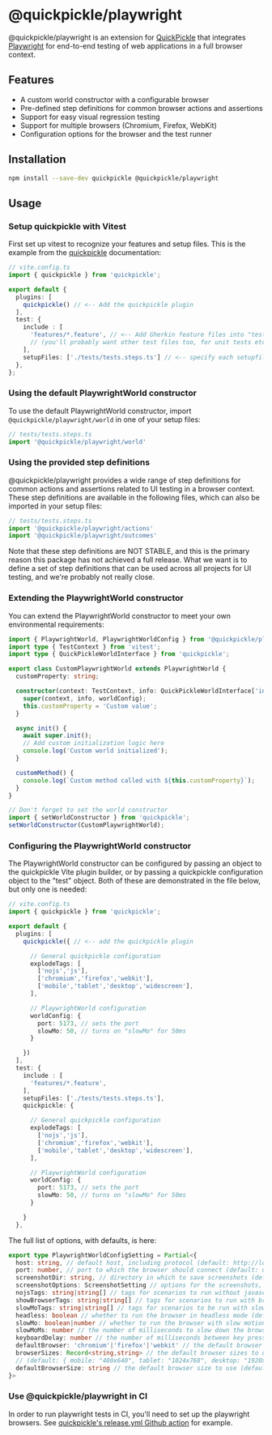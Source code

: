 # @quickpickle/playwright

@quickpickle/playwright is an extension for [QuickPickle] that integrates [Playwright]
for end-to-end testing of web applications in a full browser context.

## Features

* A custom world constructor with a configurable browser
* Pre-defined step definitions for common browser actions and assertions
* Support for easy visual regression testing
* Support for multiple browsers (Chromium, Firefox, WebKit)
* Configuration options for the browser and the test runner

## Installation

```bash
npm install --save-dev quickpickle @quickpickle/playwright
```

## Usage

### Setup quickpickle with Vitest

First set up vitest to recognize your features and setup files. This is the example
from the [quickpickle] documentation:

```ts
// vite.config.ts
import { quickpickle } from 'quickpickle';

export default {
  plugins: [
    quickpickle() // <-- Add the quickpickle plugin
  ],
  test: {
    include : [
      'features/*.feature', // <-- Add Gherkin feature files into "test" configuration
      // (you'll probably want other test files too, for unit tests etc.)
    ],
    setupFiles: ['./tests/tests.steps.ts'] // <-- specify each setupfile here
  },
};
```

### Using the default PlaywrightWorld constructor

To use the default PlaywrightWorld constructor, import `@quickpickle/playwright/world`
in one of your setup files:

```ts
// tests/tests.steps.ts
import '@quickpickle/playwright/world'
```

### Using the provided step definitions

@quickpickle/playwright provides a wide range of step definitions for common actions and assertions
related to UI testing in a browser context. These step definitions are available in the following
files, which can also be imported in your setup files:

```ts
// tests/tests.steps.ts
import '@quickpickle/playwright/actions'
import '@quickpickle/playwright/outcomes'
```

Note that these step definitions are NOT STABLE, and this is the primary reason this package
has not achieved a full release. What we want is to define a set of step definitions that can
be used across all projects for UI testing, and we're probably not really close.

### Extending the PlaywrightWorld constructor

You can extend the PlaywrightWorld constructor to meet your own environmental requirements:

```ts
import { PlaywrightWorld, PlaywrightWorldConfig } from '@quickpickle/playwright';
import type { TestContext } from 'vitest';
import type { QuickPickleWorldInterface } from 'quickpickle';

export class CustomPlaywrightWorld extends PlaywrightWorld {
  customProperty: string;

  constructor(context: TestContext, info: QuickPickleWorldInterface['info'], worldConfig: Partial<PlaywrightWorldConfig> = {}) {
    super(context, info, worldConfig);
    this.customProperty = 'Custom value';
  }

  async init() {
    await super.init();
    // Add custom initialization logic here
    console.log('Custom world initialized');
  }

  customMethod() {
    console.log(`Custom method called with ${this.customProperty}`);
  }
}

// Don't forget to set the world constructor
import { setWorldConstructor } from 'quickpickle';
setWorldConstructor(CustomPlaywrightWorld);
```

### Configuring the PlaywrightWorld constructor

The PlaywrightWorld constructor can be configured by passing an object to the quickpickle
Vite plugin builder, or by passing a quickpickle configuration object to the "test" object.
Both of these are demonstrated in the file below, but only one is needed:

```ts
// vite.config.ts
import { quickpickle } from 'quickpickle';

export default {
  plugins: [
    quickpickle({ // <-- add the quickpickle plugin

      // General quickpickle configuration
      explodeTags: [
        ['nojs','js'],
        ['chromium','firefox','webkit'],
        ['mobile','tablet','desktop','widescreen'],
      ],

      // PlaywrightWorld configuration
      worldConfig: {
        port: 5173, // sets the port
        slowMo: 50, // turns on "slowMo" for 50ms
      }

    })
  ],
  test: {
    include : [
      'features/*.feature',
    ],
    setupFiles: ['./tests/tests.steps.ts'],
    quickpickle: {

      // General quickpickle configuration
      explodeTags: [
        ['nojs','js'],
        ['chromium','firefox','webkit'],
        ['mobile','tablet','desktop','widescreen'],
      ],

      // PlaywrightWorld configuration
      worldConfig: {
        port: 5173, // sets the port
        slowMo: 50, // turns on "slowMo" for 50ms
      }

    }
  },
```

The full list of options, with defaults, is here:

```ts
export type PlaywrightWorldConfigSetting = Partial<{
  host: string, // default host, including protocol (default: http://localhost)
  port: number, // port to which the browser should connect (default: undefined)
  screenshotDir: string, // directory in which to save screenshots (default: "screenshots")
  screenshotOptions: ScreenshotSetting // options for the screenshots, for clipping and masking, etc.
  nojsTags: string|string[] // tags for scenarios to run without javascript (default: @nojs, @noscript)
  showBrowserTags: string|string[] // tags for scenarios to run with browser visible (default: @browser, @show-browser, @showbrowser)
  slowMoTags: string|string[] // tags for scenarios to be run with slow motion enabled (default: @slowmo)
  headless: boolean // whether to run the browser in headless mode (default true)
  slowMo: boolean|number // whether to run the browser with slow motion enabled (default false)
  slowMoMs: number // the number of milliseconds to slow down the browser by (default 500)
  keyboardDelay: number // the number of milliseconds between key presses (default:20)
  defaultBrowser: 'chromium'|'firefox'|'webkit' // the default browser to use (default: chromium)
  browserSizes: Record<string,string> // the default browser sizes to use, in the form "widthxheight"
  // (default: { mobile: "480x640", tablet: "1024x768", desktop: "1920x1080", widescreen: "3440x1440" })
  defaultBrowserSize: string // the default browser size to use (default: desktop)
}>
```

### Use @quickpickle/playwright in CI

In order to run playwright tests in CI, you'll need to set up the playwright browsers.
See [quickpickle's release.yml Github action] for example.


[quickpickle]: https://github.com/dnotes/quickpickle
[QuickPickle]: https://github.com/dnotes/quickpickle
[Playwright]: https://github.com/microsoft/playwright
[quickpickle's release.yml Github action]: https://github.com/dnotes/quickpickle/blob/main/.github/workflows/release.yml